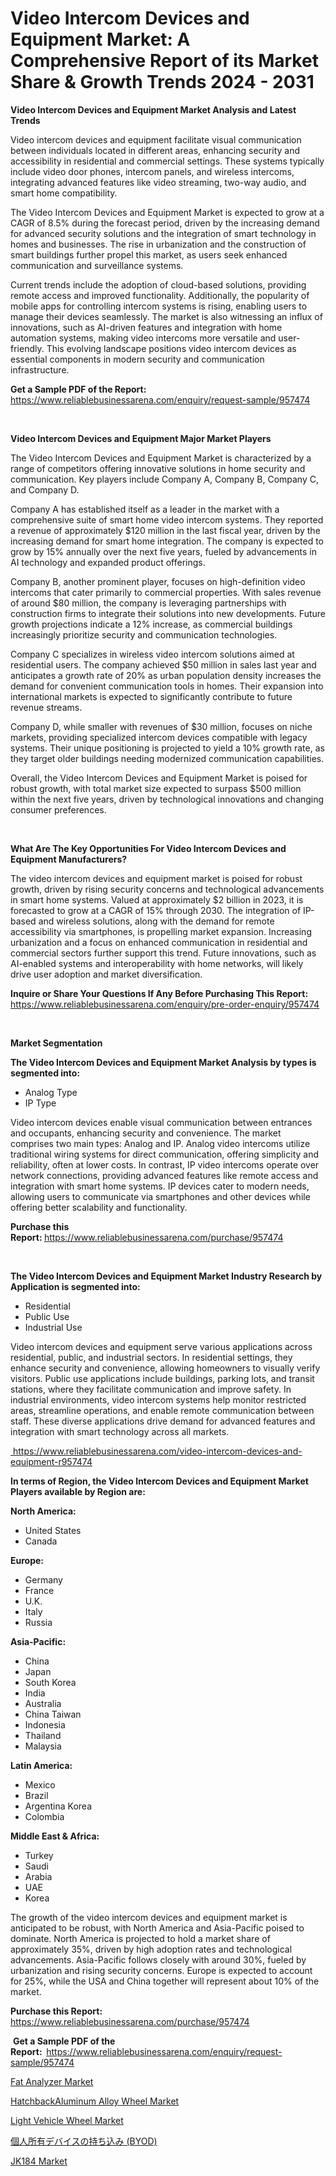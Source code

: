 <p><h1>Video Intercom Devices and Equipment Market: A Comprehensive Report of its Market Share & Growth Trends 2024 - 2031</h1></p><p><strong>Video Intercom Devices and Equipment Market Analysis and Latest Trends</strong></p>
<p><p>Video intercom devices and equipment facilitate visual communication between individuals located in different areas, enhancing security and accessibility in residential and commercial settings. These systems typically include video door phones, intercom panels, and wireless intercoms, integrating advanced features like video streaming, two-way audio, and smart home compatibility.</p><p>The Video Intercom Devices and Equipment Market is expected to grow at a CAGR of 8.5% during the forecast period, driven by the increasing demand for advanced security solutions and the integration of smart technology in homes and businesses. The rise in urbanization and the construction of smart buildings further propel this market, as users seek enhanced communication and surveillance systems. </p><p>Current trends include the adoption of cloud-based solutions, providing remote access and improved functionality. Additionally, the popularity of mobile apps for controlling intercom systems is rising, enabling users to manage their devices seamlessly. The market is also witnessing an influx of innovations, such as AI-driven features and integration with home automation systems, making video intercoms more versatile and user-friendly. This evolving landscape positions video intercom devices as essential components in modern security and communication infrastructure.</p></p>
<p><strong>Get a Sample PDF of the Report:&nbsp;</strong> <a href="https://www.reliablebusinessarena.com/enquiry/request-sample/957474">https://www.reliablebusinessarena.com/enquiry/request-sample/957474</a></p>
<p>&nbsp;</p>
<p><strong>Video Intercom Devices and Equipment Major Market Players</strong></p>
<p><p>The Video Intercom Devices and Equipment Market is characterized by a range of competitors offering innovative solutions in home security and communication. Key players include Company A, Company B, Company C, and Company D.</p><p>Company A has established itself as a leader in the market with a comprehensive suite of smart home video intercom systems. They reported a revenue of approximately $120 million in the last fiscal year, driven by the increasing demand for smart home integration. The company is expected to grow by 15% annually over the next five years, fueled by advancements in AI technology and expanded product offerings.</p><p>Company B, another prominent player, focuses on high-definition video intercoms that cater primarily to commercial properties. With sales revenue of around $80 million, the company is leveraging partnerships with construction firms to integrate their solutions into new developments. Future growth projections indicate a 12% increase, as commercial buildings increasingly prioritize security and communication technologies.</p><p>Company C specializes in wireless video intercom solutions aimed at residential users. The company achieved $50 million in sales last year and anticipates a growth rate of 20% as urban population density increases the demand for convenient communication tools in homes. Their expansion into international markets is expected to significantly contribute to future revenue streams.</p><p>Company D, while smaller with revenues of $30 million, focuses on niche markets, providing specialized intercom devices compatible with legacy systems. Their unique positioning is projected to yield a 10% growth rate, as they target older buildings needing modernized communication capabilities.</p><p>Overall, the Video Intercom Devices and Equipment Market is poised for robust growth, with total market size expected to surpass $500 million within the next five years, driven by technological innovations and changing consumer preferences.</p></p>
<p>&nbsp;</p>
<p><strong>What Are The Key Opportunities For Video Intercom Devices and Equipment Manufacturers?</strong></p>
<p><p>The video intercom devices and equipment market is poised for robust growth, driven by rising security concerns and technological advancements in smart home systems. Valued at approximately $2 billion in 2023, it is forecasted to grow at a CAGR of 15% through 2030. The integration of IP-based and wireless solutions, along with the demand for remote accessibility via smartphones, is propelling market expansion. Increasing urbanization and a focus on enhanced communication in residential and commercial sectors further support this trend. Future innovations, such as AI-enabled systems and interoperability with home networks, will likely drive user adoption and market diversification.</p></p>
<p><strong>Inquire or Share Your Questions If Any Before Purchasing This Report:</strong> <a href="https://www.reliablebusinessarena.com/enquiry/pre-order-enquiry/957474">https://www.reliablebusinessarena.com/enquiry/pre-order-enquiry/957474</a></p>
<p>&nbsp;</p>
<p><strong>Market Segmentation</strong></p>
<p><strong>The Video Intercom Devices and Equipment Market Analysis by types is segmented into:</strong></p>
<p><ul><li>Analog Type</li><li>IP Type</li></ul></p>
<p><p>Video intercom devices enable visual communication between entrances and occupants, enhancing security and convenience. The market comprises two main types: Analog and IP. Analog video intercoms utilize traditional wiring systems for direct communication, offering simplicity and reliability, often at lower costs. In contrast, IP video intercoms operate over network connections, providing advanced features like remote access and integration with smart home systems. IP devices cater to modern needs, allowing users to communicate via smartphones and other devices while offering better scalability and functionality.</p></p>
<p><strong>Purchase this Report:&nbsp;</strong><a href="https://www.reliablebusinessarena.com/purchase/957474">https://www.reliablebusinessarena.com/purchase/957474</a></p>
<p>&nbsp;</p>
<p><strong>The Video Intercom Devices and Equipment Market Industry Research by Application is segmented into:</strong></p>
<p><ul><li>Residential</li><li>Public Use</li><li>Industrial Use</li></ul></p>
<p><p>Video intercom devices and equipment serve various applications across residential, public, and industrial sectors. In residential settings, they enhance security and convenience, allowing homeowners to visually verify visitors. Public use applications include buildings, parking lots, and transit stations, where they facilitate communication and improve safety. In industrial environments, video intercom systems help monitor restricted areas, streamline operations, and enable remote communication between staff. These diverse applications drive demand for advanced features and integration with smart technology across all markets.</p></p>
<p><a href="https://www.reliablebusinessarena.com/video-intercom-devices-and-equipment-r957474">&nbsp;https://www.reliablebusinessarena.com/video-intercom-devices-and-equipment-r957474</a></p>
<p><strong>In terms of Region, the Video Intercom Devices and Equipment Market Players available by Region are:</strong></p>
<p>
    <p> <strong> North America: </strong>
        <ul>
            <li>United States</li>
            <li>Canada</li>
        </ul>
        </p> 
    <p> <strong> Europe: </strong>
        <ul>
            <li>Germany</li>
            <li>France</li>
            <li>U.K.</li>
            <li>Italy</li>
            <li>Russia</li>
        </ul>
        </p> 
    <p> <strong> Asia-Pacific: </strong>
        <ul>
            <li>China</li>
            <li>Japan</li>
            <li>South Korea</li>
            <li>India</li>
            <li>Australia</li>
            <li>China Taiwan</li>
            <li>Indonesia</li>
            <li>Thailand</li>
            <li>Malaysia</li>
        </ul>
        </p> 
    <p> <strong> Latin America: </strong>
        <ul>
            <li>Mexico</li>
            <li>Brazil</li>
            <li>Argentina Korea</li>
            <li>Colombia</li>
        </ul>
        </p> 
    <p> <strong> Middle East & Africa: </strong>
        <ul>
            <li>Turkey</li>
            <li>Saudi</li>
            <li>Arabia</li>
            <li>UAE</li>
            <li>Korea</li>
        </ul>
    </p>
    </p>
<p><p>The growth of the video intercom devices and equipment market is anticipated to be robust, with North America and Asia-Pacific poised to dominate. North America is projected to hold a market share of approximately 35%, driven by high adoption rates and technological advancements. Asia-Pacific follows closely with around 30%, fueled by urbanization and rising security concerns. Europe is expected to account for 25%, while the USA and China together will represent about 10% of the market.</p></p>
<p><strong>Purchase this Report: </strong><a href="https://www.reliablebusinessarena.com/purchase/957474">https://www.reliablebusinessarena.com/purchase/957474</a></p>
<p>&nbsp;<strong>Get a Sample PDF of the Report:&nbsp;&nbsp;</strong><a href="https://www.reliablebusinessarena.com/enquiry/request-sample/957474">https://www.reliablebusinessarena.com/enquiry/request-sample/957474</a></p>
<p><strong></strong></p>
<p><p><a href="https://medium.com/@cpierre31945/the-fat-analyzer-market-has-experienced-impressive-growth-in-recent-years-expanding-its-market-4e66f9d42a71">Fat Analyzer Market</a></p><p><a href="https://issuu.com/reportprime-2/docs/hatchbackaluminum-alloy-wheel-marke_fc212fbb5682cd">HatchbackAluminum Alloy Wheel Market</a></p><p><a href="https://issuu.com/reportprime-2/docs/light-vehicle-wheel-market-size-203_89b8dede9a71da">Light Vehicle Wheel Market</a></p><p><a href="https://medium.com/@jackybrekke_41148/%E8%87%AA%E5%88%86%E3%81%AE%E3%83%87%E3%83%90%E3%82%A4%E3%82%B9%E3%82%92%E6%8C%81%E3%81%A1%E8%BE%BC%E3%82%80-byod-%E5%B8%82%E5%A0%B4%E3%81%AE%E3%82%A4%E3%83%B3%E3%82%B5%E3%82%A4%E3%83%88-%E8%A3%BD%E5%93%81%E3%82%BF%E3%82%A4%E3%83%97-%E3%82%A2%E3%83%97%E3%83%AA%E3%82%B1%E3%83%BC%E3%82%B7%E3%83%A7%E3%83%B3%E3%83%88%E3%83%AC%E3%83%B3%E3%83%89-%E5%9C%B0%E5%9F%9F%E5%88%86%E6%9E%90-2024%E5%B9%B4%E3%81%8B%E3%82%892031%E5%B9%B4%E3%81%BE%E3%81%A7-eaa93c78d86f?postPublishedType=initial">個人所有デバイスの持ち込み (BYOD)</a></p><p><a href="https://medium.com/@kaceyrath_40350/this-jk184-market-research-report-evaluates-the-key-market-trends-drivers-and-affecting-factors-9af4bb26fda7">JK184 Market</a></p></p>